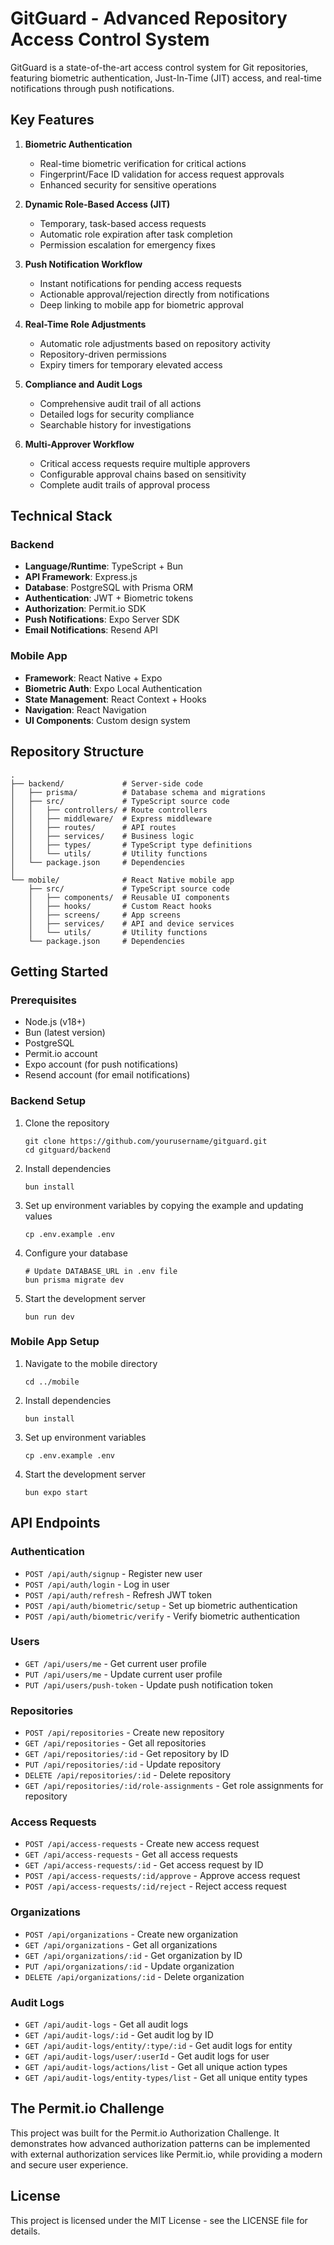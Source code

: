 # GitGuard - Advanced Repository Access Control System

GitGuard is a state-of-the-art access control system for Git repositories, featuring biometric authentication, Just-In-Time (JIT) access, and real-time notifications through push notifications.

## Key Features

1. **Biometric Authentication**
   - Real-time biometric verification for critical actions
   - Fingerprint/Face ID validation for access request approvals
   - Enhanced security for sensitive operations

2. **Dynamic Role-Based Access (JIT)**
   - Temporary, task-based access requests
   - Automatic role expiration after task completion
   - Permission escalation for emergency fixes

3. **Push Notification Workflow**
   - Instant notifications for pending access requests
   - Actionable approval/rejection directly from notifications
   - Deep linking to mobile app for biometric approval

4. **Real-Time Role Adjustments**
   - Automatic role adjustments based on repository activity
   - Repository-driven permissions
   - Expiry timers for temporary elevated access

5. **Compliance and Audit Logs**
   - Comprehensive audit trail of all actions
   - Detailed logs for security compliance
   - Searchable history for investigations

6. **Multi-Approver Workflow**
   - Critical access requests require multiple approvers
   - Configurable approval chains based on sensitivity
   - Complete audit trails of approval process

## Technical Stack

### Backend
- **Language/Runtime**: TypeScript + Bun
- **API Framework**: Express.js
- **Database**: PostgreSQL with Prisma ORM
- **Authentication**: JWT + Biometric tokens
- **Authorization**: Permit.io SDK
- **Push Notifications**: Expo Server SDK
- **Email Notifications**: Resend API

### Mobile App
- **Framework**: React Native + Expo
- **Biometric Auth**: Expo Local Authentication
- **State Management**: React Context + Hooks
- **Navigation**: React Navigation
- **UI Components**: Custom design system

## Repository Structure

```
.
├── backend/             # Server-side code
│   ├── prisma/          # Database schema and migrations
│   ├── src/             # TypeScript source code
│   │   ├── controllers/ # Route controllers
│   │   ├── middleware/  # Express middleware
│   │   ├── routes/      # API routes
│   │   ├── services/    # Business logic
│   │   ├── types/       # TypeScript type definitions
│   │   └── utils/       # Utility functions
│   └── package.json     # Dependencies
│
└── mobile/              # React Native mobile app
    ├── src/             # TypeScript source code
    │   ├── components/  # Reusable UI components
    │   ├── hooks/       # Custom React hooks
    │   ├── screens/     # App screens
    │   ├── services/    # API and device services
    │   └── utils/       # Utility functions
    └── package.json     # Dependencies
```

## Getting Started

### Prerequisites
- Node.js (v18+)
- Bun (latest version)
- PostgreSQL
- Permit.io account
- Expo account (for push notifications)
- Resend account (for email notifications)

### Backend Setup
1. Clone the repository
   ```
   git clone https://github.com/yourusername/gitguard.git
   cd gitguard/backend
   ```

2. Install dependencies
   ```
   bun install
   ```

3. Set up environment variables by copying the example and updating values
   ```
   cp .env.example .env
   ```

4. Configure your database
   ```
   # Update DATABASE_URL in .env file
   bun prisma migrate dev
   ```

5. Start the development server
   ```
   bun run dev
   ```

### Mobile App Setup
1. Navigate to the mobile directory
   ```
   cd ../mobile
   ```

2. Install dependencies
   ```
   bun install
   ```

3. Set up environment variables
   ```
   cp .env.example .env
   ```

4. Start the development server
   ```
   bun expo start
   ```

## API Endpoints

### Authentication
- `POST /api/auth/signup` - Register new user
- `POST /api/auth/login` - Log in user
- `POST /api/auth/refresh` - Refresh JWT token
- `POST /api/auth/biometric/setup` - Set up biometric authentication
- `POST /api/auth/biometric/verify` - Verify biometric authentication

### Users
- `GET /api/users/me` - Get current user profile
- `PUT /api/users/me` - Update current user profile
- `PUT /api/users/push-token` - Update push notification token

### Repositories
- `POST /api/repositories` - Create new repository
- `GET /api/repositories` - Get all repositories
- `GET /api/repositories/:id` - Get repository by ID
- `PUT /api/repositories/:id` - Update repository
- `DELETE /api/repositories/:id` - Delete repository
- `GET /api/repositories/:id/role-assignments` - Get role assignments for repository

### Access Requests
- `POST /api/access-requests` - Create new access request
- `GET /api/access-requests` - Get all access requests
- `GET /api/access-requests/:id` - Get access request by ID
- `POST /api/access-requests/:id/approve` - Approve access request
- `POST /api/access-requests/:id/reject` - Reject access request

### Organizations
- `POST /api/organizations` - Create new organization
- `GET /api/organizations` - Get all organizations
- `GET /api/organizations/:id` - Get organization by ID
- `PUT /api/organizations/:id` - Update organization
- `DELETE /api/organizations/:id` - Delete organization

### Audit Logs
- `GET /api/audit-logs` - Get all audit logs
- `GET /api/audit-logs/:id` - Get audit log by ID
- `GET /api/audit-logs/entity/:type/:id` - Get audit logs for entity
- `GET /api/audit-logs/user/:userId` - Get audit logs for user
- `GET /api/audit-logs/actions/list` - Get all unique action types
- `GET /api/audit-logs/entity-types/list` - Get all unique entity types

## The Permit.io Challenge

This project was built for the Permit.io Authorization Challenge. It demonstrates how advanced authorization patterns can be implemented with external authorization services like Permit.io, while providing a modern and secure user experience.

## License

This project is licensed under the MIT License - see the LICENSE file for details.
